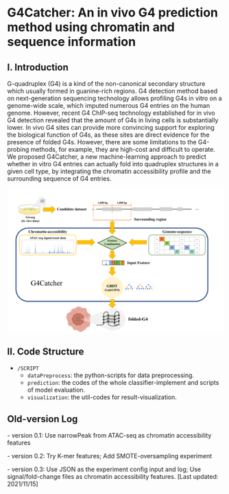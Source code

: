 # G4Catcher: An in vivo G4 prediction method using chromatin and sequence information

## I. Introduction

G-quadruplex (G4) is a kind of the non-canonical secondary structure which usually formed in guanine-rich regions. G4 detection method based on next-generation sequencing technology allows profiling G4s in vitro on a genome-wide scale, which imputed numerous G4 entries on the human genome. However, recent G4 ChIP-seq technology established for in vivo G4 detection revealed that the amount of G4s in living cells is substantially lower. In vivo G4 sites can provide more convincing support for exploring the biological function of G4s, as these sites are direct evidence for the presence of folded G4s. However, there are some limitations to the G4-probing methods, for example, they are high-cost and difficult to operate. We proposed G4Catcher, a new machine-learning approach to predict whether in vitro G4 entries can actually fold into quadruplex structures in a given cell type, by integrating the chromatin accessibility profile and the surrounding sequence of G4 entries.

<img src="./suppl-pics/fig1.png" alt="fig1" style="zoom:80%;" />

## II. Code Structure

-  `/SCRIPT`
    - `dataPreprocess`: the python-scripts for data preprocessing.
    - `prediction`: the codes of the whole classifier-implement and scripts of model evaluation.
    - `visualization`: the util-codes for result-visualization.


## Old-version Log

\- version 0.1: Use narrowPeak from ATAC-seq as chromatin accessibility features

\- version 0.2: Try K-mer features; Add SMOTE-oversampling experiment

\- version 0.3:  Use JSON as the experiment config input and log; Use signal/fold-change files as chromatin accessibility features. [Last updated: 2021/11/15]

